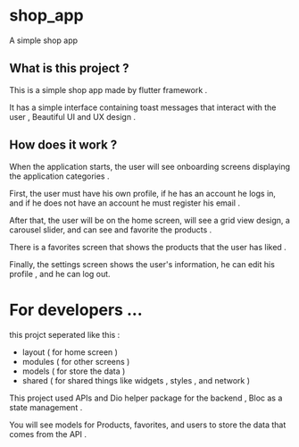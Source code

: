 # shop_app

A simple shop app  

## What is this project ? 

This is a simple shop app made by flutter framework . 

It has a simple interface containing toast messages that interact with the user , Beautiful UI and UX design . 

## How does it work ? 

When the application starts, the user will see onboarding screens displaying the application categories .

First, the user must have his own profile, if he has an account he logs in, and if he does not have an account he must register his email . 

After that, the user will be on the home screen, will see a grid view design, a carousel slider, and can see and favorite the products . 

There is a favorites screen that shows the products that the user has liked . 

Finally, the settings screen shows the user's information, he can edit his profile , and he can log out.

# For developers ... 

this projct seperated like this : 
- layout ( for home screen )
- modules ( for other screens )
- models ( for store the data )
- shared ( for shared things like widgets , styles , and network )
  

This project used APIs and Dio helper package for the backend , Bloc as a state management . 

You will see models for Products, favorites, and users to store the data that comes from the API . 

